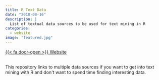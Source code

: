 ```yaml
---
title: R Text Data
date: "2018-08-16"
description: |
  List of textual data sources to be used for text mining in R
categories:
  - website
image: "featured.jpg"
---
```






<div class="project-buttons">
<a href="https://github.com/EmilHvitfeldt/r-text-data">
  {{< fa door-open >}} Website
</a>
</div>
<br>

This repository links to multiple data sources if you want to get into text mining with R and don't want to spend time finding interesting data.
